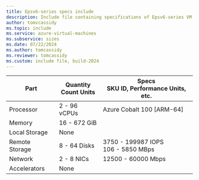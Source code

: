 ```yaml
---
title: Epsv6-series specs include
description: Include file containing specifications of Epsv6-series VM sizes.
author: tomvcassidy
ms.topic: include
ms.service: azure-virtual-machines
ms.subservice: sizes
ms.date: 07/22/2024
ms.author: tomcassidy
ms.reviewer: tomcassidy
ms.custom: include file, build-2024
---
```

| Part | Quantity <br>Count Units | Specs <br>SKU ID, Performance Units, etc.  |
|---|---|---|
| Processor      | 2 - 96  vCPUs       | Azure Cobalt 100 [ARM-64]                      |
| Memory         | 16 - 672  GiB        |                         |
| Local Storage  | None                 |                            |
| Remote Storage | 8 - 64 Disks         | 3750 - 199987 IOPS <br>106 - 5850 MBps     |
| Network        | 2 - 8  NICs          | 12500 - 60000  Mbps           |
| Accelerators   | None                 |                          |
